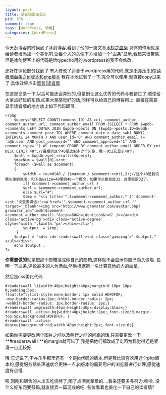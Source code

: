 ```yaml
--- 
layout: post
title: 读者墙血条显示
pid: 106
comment: true
tags: [WordPress, 转载]
categories: [WordPress]
---
```

今天逛博客的时候到了冰剑博客,看到了他的一篇文章[水榜之血条](http://www.binjoo.net/2011/04/most-active-life) 具体的作用就是给读者墙添加一个美化吧.让每个人的头像下方增加一个"血条"显示,看起来很带感.但是冰剑博客上的代码是给typecho用的,wordpress的我不会修改.

还好在评论部分找到了 有人修改了适合于wordpress用的代码,就是[不亦乐乎](http://www.happyet.org/)的[<a target="_blank" href="http://www.happyet.org/621.html">[读者墙血条之jq版本和php版本](http://www.happyet.org/621.html)
我在本地试验了一下,完全可以使用.就直接copy过来了.具体效果点击[留言|读者墙](http://isayme.com/message/)

在这里记录一下,以后可能还会弄别的,但是别让这么优秀的代码与我错过了,顺便给大家点好玩的东西.如果大家感觉好的话,同样可以给自己的博客用上.
直接在需要显示读者墙的地方放上如下代码即可.

    <?php
        $query="SELECT COUNT(comment_ID) AS cnt, comment_author, comment_author_url, comment_author_email FROM (SELECT * FROM $wpdb->comments LEFT OUTER JOIN $wpdb->posts ON ($wpdb->posts.ID=$wpdb->comments.comment_post_ID) WHERE comment_date > date_sub( NOW(), INTERVAL 24 MONTH ) AND user_id='0' AND comment_author_email != 'a@b.com' AND post_password='' AND comment_approved='1' AND comment_type='') AS tempcmt GROUP BY comment_author_email ORDER BY cnt DESC LIMIT 48";//最后的这个40是选取多少个头像，我一次让它显示40个。
        $wall = $wpdb->get_results($query);
        $maxNum = $wall[0]->cnt;
        foreach ($wall as $comment)
        {
            $width = round(40 / ($maxNum / $comment->cnt),2);//这个40是我设置头像的宽度，和下面&size=40里的40一个概念，如果你头像宽度32，这里就是32了。
            if( $comment->comment_author_url )
            $url = $comment->comment_author_url;
            else $url="#";
            $tmp = "<li title='".$comment->comment_author." (".$comment->cnt."次重要讲话)'><a href='".$comment->comment_author_url."' target='_blank'><img src='http://www.gravatar.com/avatar.php?gravatar_id=".md5($comment->comment_author_email)."&size=60&d=identicon&r=G' /></a><div class='active-bg'><div class='active-degree' style='width:".$width."px'></div></li>";
            $output .= $tmp;
         }
        $output = "<div id='readerswall'><ul class='gavaimg'>".$output."</ul></div>";
        echo $output ;
    ?>

**你需要做的**就是把那个邮箱换成你自己的邮箱,这样就不会显示你自己滴头像啦.
说明一下血条,评论最多的人为满血,然后根据第一名计算其他的人的血量.

然后是css美化代码

    #readerswall li{width:40px;height:46px;margin:0 10px 10px 0;padding:5px;
    float:left;list-style:none;border: 1px solid #DFDFDF;
    -moz-border-radius:2px;-khtml-border-radius: 2px;
    -webkit-border-radius: 2px;border-radius: 2px;}
    #readerswall img{width:40px;height:40px;display:block;}
    #readerswall .active-bg{width:40px;height:2px;_font-size:0;margin-top:5px;background:#DFDFDF; }
    #readerswall .active-degree{background:red;width:40px;height:2px;_font-size:0;}
    
如果你需要更改两个图片之间以及两行之间的间距的话,只需要更改一下**#readerswall li**的margin就可以了.我是把他们都改成了0,因为我觉得还是紧凑一点比较好.

哦 忘记说了,不亦乐乎那里还有一个是jq代码的版本,但是我比较喜欢用这个php版本的,感觉服务器处理速度会更快一点.jq版本的需要用户的浏览器进行处理,感觉速度有点慢.

唉,刚刚和宿舍的人出去吃烧烤了,喝了点酒就晕晕的....看来还要多多努力.哈哈. 没什么好东西要鼓捣,就直接弄一篇现成的吧.
各位看着也美化一下自己的读者墙?
